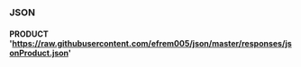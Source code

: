 ### JSON

#### PRODUCT  'https://raw.githubusercontent.com/efrem005/json/master/responses/jsonProduct.json'